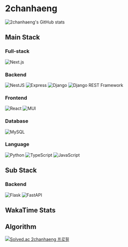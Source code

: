 # 2chanhaeng

![2chanhaeng's GitHub stats](https://github-readme-stats.vercel.app/api?username=2chanhaeng&show_icons=true&theme=radical)

## Main Stack

### Full-stack

![Next.js](https://img.shields.io/badge/-Next.js-000000?style=flat&logo=next.js)

### Backend

![NestJS](https://img.shields.io/badge/-NestJS-E0234E?style=flat&logo=nestjs)
![Express](https://img.shields.io/badge/-Express-000000?style=flat&logo=express)
![Django](https://img.shields.io/badge/-Django-092E20?style=flat&logo=django)
![Django REST Framework](https://img.shields.io/badge/-Django%20REST%20Framework-092E20?style=flat&logo=django)

### Frontend

![React](https://img.shields.io/badge/-react-ffffff?style=flat&logo=react)
![MUI](https://img.shields.io/badge/-MUI-ffffff?style=flat&logo=mui)

### Database

![MySQL](https://img.shields.io/badge/-MySQL-4479A1?style=flat&logo=mysql)

### Language

![Python](https://img.shields.io/badge/-Python-ffd43b?style=flat&logo=python)
![TypeScript](https://img.shields.io/badge/-TypeScript-05122A?style=flat&logo=typescript)
![JavaScript](https://img.shields.io/badge/-JavaScript-F7DF1E?style=flat&logo=javascript)

## Sub Stack

### Backend

![Flask](https://img.shields.io/badge/-Flask-000000?style=flat&logo=flask)
![FastAPI](https://img.shields.io/badge/-FastAPI-ffffff?style=flat&logo=fastapi)

## WakaTime Stats

<!--START_SECTION:waka-->
<!--END_SECTION:waka-->

## Algorithm

[![Solved.ac 2chanhaeng 프로필](http://mazassumnida.wtf/api/v2/generate_badge?boj=2chanhaeng)](https://solved.ac/2chanhaeng)

